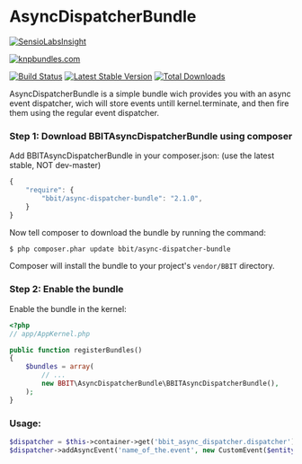 AsyncDispatcherBundle
=====================

[![SensioLabsInsight](https://insight.sensiolabs.com/projects/ac7bf46c-aa2a-4100-bcf0-c3bad08cc713/big.png)](https://insight.sensiolabs.com/projects/ac7bf46c-aa2a-4100-bcf0-c3bad08cc713)

[![knpbundles.com](http://knpbundles.com/BranchBit/AsyncDispatcherBundle/badge-short)](http://knpbundles.com/BranchBit/AsyncDispatcherBundle)


[![Build Status](https://travis-ci.org/BranchBit/AsyncDispatcherBundle.svg?branch=master)](https://travis-ci.org/BranchBit/AsyncDispatcherBundle)
[![Latest Stable Version](https://poser.pugx.org/bbit/async-dispatcher-bundle/v/stable.png)](https://packagist.org/packages/bbit/async-dispatcher-bundle)
[![Total Downloads](https://poser.pugx.org/bbit/async-dispatcher-bundle/downloads.png)](https://packagist.org/packages/bbit/async-dispatcher-bundle)


AsyncDispatcherBundle is a simple bundle wich provides you with an async event dispatcher, wich will store events untill kernel.terminate, and then fire them using the regular event dispatcher.


### Step 1: Download BBITAsyncDispatcherBundle using composer

Add BBITAsyncDispatcherBundle in your composer.json: (use the latest stable, NOT dev-master)

```js
{
    "require": {
        "bbit/async-dispatcher-bundle": "2.1.0",
    }
}
```

Now tell composer to download the bundle by running the command:

``` bash
$ php composer.phar update bbit/async-dispatcher-bundle
```

Composer will install the bundle to your project's `vendor/BBIT` directory.

### Step 2: Enable the bundle

Enable the bundle in the kernel:

``` php
<?php
// app/AppKernel.php

public function registerBundles()
{
    $bundles = array(
        // ...
        new BBIT\AsyncDispatcherBundle\BBITAsyncDispatcherBundle(),
    );
}
```


### Usage:

``` php
$dispatcher = $this->container->get('bbit_async_dispatcher.dispatcher'); // get dispatcher service
$dispatcher->addAsyncEvent('name_of_the.event', new CustomEvent($entity));
```
